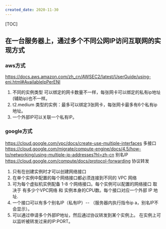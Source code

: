 ```yaml
---
created_date: 2020-11-30
---
```


[TOC]

## 在一台服务器上，通过多个不同公网IP访问互联网的实现方式

### aws方式

https://docs.aws.amazon.com/zh_cn/AWSEC2/latest/UserGuide/using-eni.html#AvailableIpPerENI

1. 不同的实例类型 可以绑定的网卡数量不一样，每张网卡可以绑定的私有ip地址(辅助ip)也不一样。
2. t2.medium 类型的实例：最多可以绑定3张网卡，每张网卡最多有6个私有ip地址。
3. 一个外部IP可以关联一个私有IP。

### google方式

https://cloud.google.com/vpc/docs/create-use-multiple-interfaces 多接口
https://cloud.google.com/migrate/compute-engine/docs/4.5/how-to/networking/using-multiple-ip-addresses?hl=zh-cn 别名IP
https://cloud.google.com/compute/docs/protocol-forwarding 协议转发

1. 只有在创建实例时才可以创建网络接口
2. 在单个实例中配置的每个网络接口都必须连接到不同的 VPC 网络
3. 可为每个虚拟机实例配备 1-8 个网络接口。每个实例可以配置的网络接口 取决于 有多少个VPC网络 和 实例本身的CPU数。每个接口对应一个外部 IP 地址.
4. 一个接口可以有多个别名IP（私有IP）-- （服务器内执行指令ip a，别名IP不会显示）。
5. 可以通过申请多个外部IP地址，然后通过协议转发到某个实例上。 在实例上可以监听被转发过来的IP:PORT。
